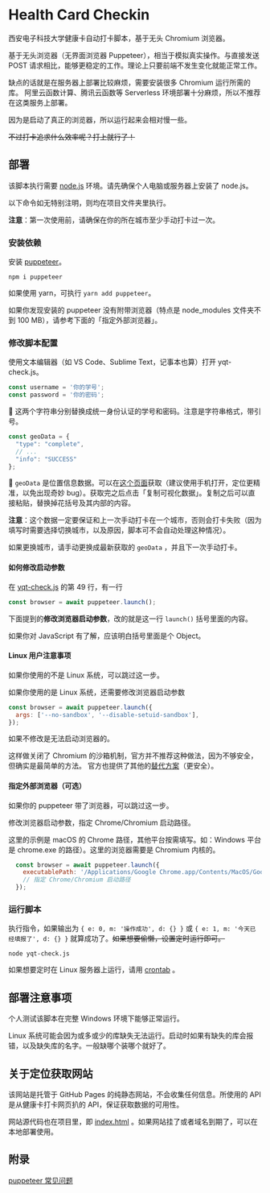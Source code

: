 # Health Card Checkin
西安电子科技大学健康卡自动打卡脚本，基于无头 Chromium 浏览器。

基于无头浏览器（无界面浏览器 Puppeteer），相当于模拟真实操作。与直接发送 POST 请求相比，能够更稳定的工作。理论上只要前端不发生变化就能正常工作。

缺点的话就是在服务器上部署比较麻烦，需要安装很多 Chromium 运行所需的库。
阿里云函数计算、腾讯云函数等 Serverless 环境部署十分麻烦，所以不推荐在这类服务上部署。

因为是启动了真正的浏览器，所以运行起来会相对慢一些。

~~不过打卡追求什么效率呢？打上就行了！~~

## 部署
该脚本执行需要 [node.js](https://nodejs.org/) 环境。请先确保个人电脑或服务器上安装了 node.js。

以下命令如无特别注明，则均在项目文件夹里执行。

**注意**：第一次使用前，请确保在你的所在城市至少手动打卡过一次。

### 安装依赖

安装 [puppeteer](https://github.com/puppeteer/puppeteer)。
```
npm i puppeteer
```
如果使用 yarn，可执行 `yarn add puppeteer`。

如果你发现安装的 puppeteer 没有附带浏览器（特点是 node_modules 文件夹不到 100 MB），请参考下面的「指定外部浏览器」。

### 修改脚本配置

使用文本编辑器（如 VS Code、Sublime Text，记事本也算）打开 yqt-check.js。

```javascript
const username = '你的学号';
const password = '你的密码';
```
🔼 这两个字符串分别替换成统一身份认证的学号和密码。注意是字符串格式，带引号。

```javascript
const geoData = {
  "type": "complete",
  // ...
  "info": "SUCCESS"
};
```
🔼 `geoData` 是位置信息数据。可以在[这个页面](https://geoinfo.hawa130.com/)获取（建议使用手机打开，定位更精准，以免出现奇妙 bug）。获取完之后点击「复制可视化数据」。复制之后可以直接粘贴，替换掉花括号及其内部的内容。

**注意**：这个数据一定要保证和上一次手动打卡在一个城市，否则会打卡失败（因为填写时需要选择切换城市，以及原因，脚本可不会自动处理这种情况）。

如果更换城市，请手动更换成最新获取的 `geoData` ，并且下一次手动打卡。

#### 如何修改启动参数

在 [yqt-check.js](https://github.com/hawa130/health-card-checkin/blob/master/yqt-check.js) 的第 49 行，有一行

```js
const browser = await puppeteer.launch();
```

下面提到的**修改浏览器启动参数**，改的就是这一行 `launch()` 括号里面的内容。

如果你对 JavaScript 有了解，应该明白括号里面是个 Object。

#### Linux 用户注意事项

如果你使用的不是 Linux 系统，可以跳过这一步。

如果你使用的是 Linux 系统，还需要修改浏览器启动参数

```javascript
const browser = await puppeteer.launch({
  args: ['--no-sandbox', '--disable-setuid-sandbox'],
});
```
如果不修改是无法启动浏览器的。

这样做关闭了 Chromium 的沙箱机制，官方并不推荐这种做法，因为不够安全，但确实是最简单的方法。
官方也提供了其他的[替代方案](https://github.com/puppeteer/puppeteer/blob/main/docs/troubleshooting.md#setting-up-chrome-linux-sandbox)（更安全）。

#### 指定外部浏览器（可选）

如果你的 puppeteer 带了浏览器，可以跳过这一步。

修改浏览器启动参数，指定 Chrome/Chromium 启动路径。

这里的示例是 macOS 的 Chrome 路径，其他平台按需填写。如：Windows 平台是 chrome.exe 的路径）。这里的浏览器需要是 Chromium 内核的。

```js
  const browser = await puppeteer.launch({
    executablePath: '/Applications/Google Chrome.app/Contents/MacOS/Google Chrome',
    // 指定 Chrome/Chromium 启动路径
  });
```

### 运行脚本

执行指令，如果输出为 `{ e: 0, m: '操作成功', d: {} }` 或 `{ e: 1, m: '今天已经填报了', d: {} }` 就算成功了。~~如果想要偷懒，设置定时运行即可。~~

```
node yqt-check.js
```
如果想要定时在 Linux 服务器上运行，请用 [crontab](https://www.runoob.com/linux/linux-comm-crontab.html) 。

## 部署注意事项
个人测试该脚本在完整 Windows 环境下能够正常运行。

Linux 系统可能会因为或多或少的库缺失无法运行。启动时如果有缺失的库会报错，以及缺失库的名字。一般缺哪个装哪个就好了。

## 关于定位获取网站
该网站是托管于 GitHub Pages 的纯静态网站，不会收集任何信息。所使用的 API 是从健康卡打卡网页扒的 API，保证获取数据的可用性。

网站源代码也在项目里，即 [index.html](https://github.com/hawa130/health-card-checkin/blob/master/index.html) 。如果网站挂了或者域名到期了，可以在本地部署使用。

## 附录
[puppeteer 常见问题](https://github.com/puppeteer/puppeteer/blob/main/docs/troubleshooting.md#troubleshooting)

